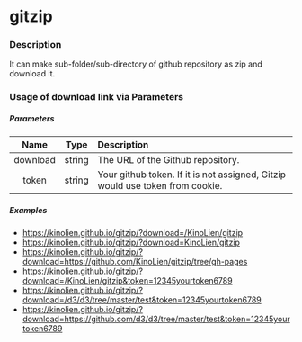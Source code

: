 # gitzip

### Description
It can make sub-folder/sub-directory of github repository as zip and download it.

### Usage of download link via Parameters

##### Parameters

|Name|Type|Description|
|:---:|:---:|:---|
|download|string|The URL of the Github repository.|
|token|string|Your github token. If it is not assigned, Gitzip would use token from cookie.|

##### Examples

 * https://kinolien.github.io/gitzip/?download=/KinoLien/gitzip
 * https://kinolien.github.io/gitzip/?download=KinoLien/gitzip
 * https://kinolien.github.io/gitzip/?download=https://github.com/KinoLien/gitzip/tree/gh-pages
 * https://kinolien.github.io/gitzip/?download=/KinoLien/gitzip&token=12345yourtoken6789
 * https://kinolien.github.io/gitzip/?download=/d3/d3/tree/master/test&token=12345yourtoken6789
 * https://kinolien.github.io/gitzip/?download=https://github.com/d3/d3/tree/master/test&token=12345yourtoken6789

